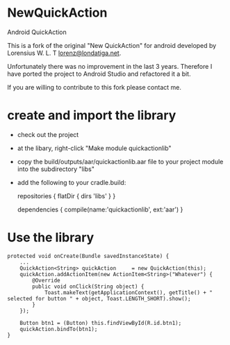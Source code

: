NewQuickAction
==============

Android QuickAction

This is a fork of the original "New QuickAction" for android developed by Lorensius W. L. T <lorenz@londatiga.net>. 

Unfortunately there was no improvement in the last 3 years. Therefore I have ported the project to Android Studio and refactored it a bit. 

If you are willing to contribute to this fork please contact me. 

create and import the library
==============

- check out the project
- at the libary, right-click "Make module quickactionlib"
- copy the build/outputs/aar/quickactionlib.aar file to your project module into the subdirectory "libs"
- add the following to your cradle.build:

    repositories {
        flatDir {
            dirs 'libs'
        }
    }

    dependencies {
        compile(name:'quickactionlib', ext:'aar')
    }

Use the library
==============

    protected void onCreate(Bundle savedInstanceState) {
        ...
        QuickAction<String> quickAction 	= new QuickAction(this);
        quickAction.addActionItem(new ActionItem<String>("Whatever") {
            @Override
            public void onClick(String object) {
                Toast.makeText(getApplicationContext(), getTitle() + " selected for button " + object, Toast.LENGTH_SHORT).show();
            }
        });
        
        Button btn1 = (Button) this.findViewById(R.id.btn1);
        quickAction.bindTo(btn1);
    }

